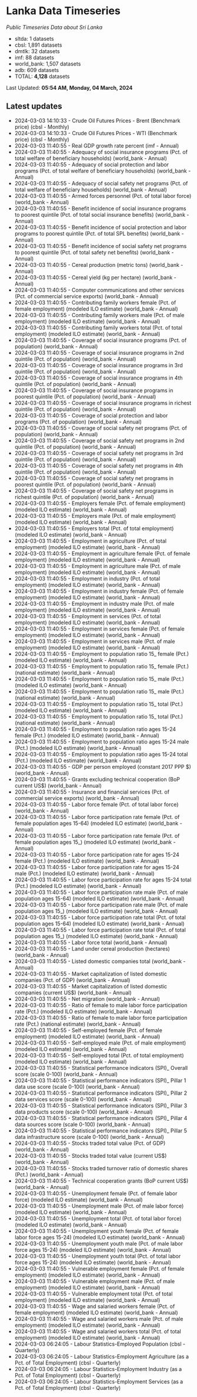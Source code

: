 # Lanka Data Timeseries
*Public Timeseries Data about Sri Lanka*

* sltda: 1 datasets
* cbsl: 1,891 datasets
* dmtlk: 32 datasets
* imf: 88 datasets
* world_bank: 1,507 datasets
* adb: 609 datasets
* TOTAL: **4,128** datasets

Last Updated: **05:54 AM, Monday, 04 March, 2024**

## Latest updates

* 2024-03-03 14:10:33 - Crude Oil Futures Prices - Brent (Benchmark price) (cbsl - Monthly)
* 2024-03-03 14:10:33 - Crude Oil Futures Prices - WTI (Benchmark price) (cbsl - Monthly)
* 2024-03-03 11:40:55 - Real GDP growth rate percent (imf - Annual)
* 2024-03-03 11:40:55 - Adequacy of social insurance programs (Pct. of total welfare of beneficiary households) (world_bank - Annual)
* 2024-03-03 11:40:55 - Adequacy of social protection and labor programs (Pct. of total welfare of beneficiary households) (world_bank - Annual)
* 2024-03-03 11:40:55 - Adequacy of social safety net programs (Pct. of total welfare of beneficiary households) (world_bank - Annual)
* 2024-03-03 11:40:55 - Armed forces personnel (Pct. of total labor force) (world_bank - Annual)
* 2024-03-03 11:40:55 - Benefit incidence of social insurance programs to poorest quintile (Pct. of total social insurance benefits) (world_bank - Annual)
* 2024-03-03 11:40:55 - Benefit incidence of social protection and labor programs to poorest quintile (Pct. of total SPL benefits) (world_bank - Annual)
* 2024-03-03 11:40:55 - Benefit incidence of social safety net programs to poorest quintile (Pct. of total safety net benefits) (world_bank - Annual)
* 2024-03-03 11:40:55 - Cereal production (metric tons) (world_bank - Annual)
* 2024-03-03 11:40:55 - Cereal yield (kg per hectare) (world_bank - Annual)
* 2024-03-03 11:40:55 - Computer communications and other services (Pct. of commercial service exports) (world_bank - Annual)
* 2024-03-03 11:40:55 - Contributing family workers female (Pct. of female employment) (modeled ILO estimate) (world_bank - Annual)
* 2024-03-03 11:40:55 - Contributing family workers male (Pct. of male employment) (modeled ILO estimate) (world_bank - Annual)
* 2024-03-03 11:40:55 - Contributing family workers total (Pct. of total employment) (modeled ILO estimate) (world_bank - Annual)
* 2024-03-03 11:40:55 - Coverage of social insurance programs (Pct. of population) (world_bank - Annual)
* 2024-03-03 11:40:55 - Coverage of social insurance programs in 2nd quintile (Pct. of population) (world_bank - Annual)
* 2024-03-03 11:40:55 - Coverage of social insurance programs in 3rd quintile (Pct. of population) (world_bank - Annual)
* 2024-03-03 11:40:55 - Coverage of social insurance programs in 4th quintile (Pct. of population) (world_bank - Annual)
* 2024-03-03 11:40:55 - Coverage of social insurance programs in poorest quintile (Pct. of population) (world_bank - Annual)
* 2024-03-03 11:40:55 - Coverage of social insurance programs in richest quintile (Pct. of population) (world_bank - Annual)
* 2024-03-03 11:40:55 - Coverage of social protection and labor programs (Pct. of population) (world_bank - Annual)
* 2024-03-03 11:40:55 - Coverage of social safety net programs (Pct. of population) (world_bank - Annual)
* 2024-03-03 11:40:55 - Coverage of social safety net programs in 2nd quintile (Pct. of population) (world_bank - Annual)
* 2024-03-03 11:40:55 - Coverage of social safety net programs in 3rd quintile (Pct. of population) (world_bank - Annual)
* 2024-03-03 11:40:55 - Coverage of social safety net programs in 4th quintile (Pct. of population) (world_bank - Annual)
* 2024-03-03 11:40:55 - Coverage of social safety net programs in poorest quintile (Pct. of population) (world_bank - Annual)
* 2024-03-03 11:40:55 - Coverage of social safety net programs in richest quintile (Pct. of population) (world_bank - Annual)
* 2024-03-03 11:40:55 - Employers female (Pct. of female employment) (modeled ILO estimate) (world_bank - Annual)
* 2024-03-03 11:40:55 - Employers male (Pct. of male employment) (modeled ILO estimate) (world_bank - Annual)
* 2024-03-03 11:40:55 - Employers total (Pct. of total employment) (modeled ILO estimate) (world_bank - Annual)
* 2024-03-03 11:40:55 - Employment in agriculture (Pct. of total employment) (modeled ILO estimate) (world_bank - Annual)
* 2024-03-03 11:40:55 - Employment in agriculture female (Pct. of female employment) (modeled ILO estimate) (world_bank - Annual)
* 2024-03-03 11:40:55 - Employment in agriculture male (Pct. of male employment) (modeled ILO estimate) (world_bank - Annual)
* 2024-03-03 11:40:55 - Employment in industry (Pct. of total employment) (modeled ILO estimate) (world_bank - Annual)
* 2024-03-03 11:40:55 - Employment in industry female (Pct. of female employment) (modeled ILO estimate) (world_bank - Annual)
* 2024-03-03 11:40:55 - Employment in industry male (Pct. of male employment) (modeled ILO estimate) (world_bank - Annual)
* 2024-03-03 11:40:55 - Employment in services (Pct. of total employment) (modeled ILO estimate) (world_bank - Annual)
* 2024-03-03 11:40:55 - Employment in services female (Pct. of female employment) (modeled ILO estimate) (world_bank - Annual)
* 2024-03-03 11:40:55 - Employment in services male (Pct. of male employment) (modeled ILO estimate) (world_bank - Annual)
* 2024-03-03 11:40:55 - Employment to population ratio 15_ female (Pct.) (modeled ILO estimate) (world_bank - Annual)
* 2024-03-03 11:40:55 - Employment to population ratio 15_ female (Pct.) (national estimate) (world_bank - Annual)
* 2024-03-03 11:40:55 - Employment to population ratio 15_ male (Pct.) (modeled ILO estimate) (world_bank - Annual)
* 2024-03-03 11:40:55 - Employment to population ratio 15_ male (Pct.) (national estimate) (world_bank - Annual)
* 2024-03-03 11:40:55 - Employment to population ratio 15_ total (Pct.) (modeled ILO estimate) (world_bank - Annual)
* 2024-03-03 11:40:55 - Employment to population ratio 15_ total (Pct.) (national estimate) (world_bank - Annual)
* 2024-03-03 11:40:55 - Employment to population ratio ages 15-24 female (Pct.) (modeled ILO estimate) (world_bank - Annual)
* 2024-03-03 11:40:55 - Employment to population ratio ages 15-24 male (Pct.) (modeled ILO estimate) (world_bank - Annual)
* 2024-03-03 11:40:55 - Employment to population ratio ages 15-24 total (Pct.) (modeled ILO estimate) (world_bank - Annual)
* 2024-03-03 11:40:55 - GDP per person employed (constant 2017 PPP $) (world_bank - Annual)
* 2024-03-03 11:40:55 - Grants excluding technical cooperation (BoP current US$) (world_bank - Annual)
* 2024-03-03 11:40:55 - Insurance and financial services (Pct. of commercial service exports) (world_bank - Annual)
* 2024-03-03 11:40:55 - Labor force female (Pct. of total labor force) (world_bank - Annual)
* 2024-03-03 11:40:55 - Labor force participation rate female (Pct. of female population ages 15-64) (modeled ILO estimate) (world_bank - Annual)
* 2024-03-03 11:40:55 - Labor force participation rate female (Pct. of female population ages 15_) (modeled ILO estimate) (world_bank - Annual)
* 2024-03-03 11:40:55 - Labor force participation rate for ages 15-24 female (Pct.) (modeled ILO estimate) (world_bank - Annual)
* 2024-03-03 11:40:55 - Labor force participation rate for ages 15-24 male (Pct.) (modeled ILO estimate) (world_bank - Annual)
* 2024-03-03 11:40:55 - Labor force participation rate for ages 15-24 total (Pct.) (modeled ILO estimate) (world_bank - Annual)
* 2024-03-03 11:40:55 - Labor force participation rate male (Pct. of male population ages 15-64) (modeled ILO estimate) (world_bank - Annual)
* 2024-03-03 11:40:55 - Labor force participation rate male (Pct. of male population ages 15_) (modeled ILO estimate) (world_bank - Annual)
* 2024-03-03 11:40:55 - Labor force participation rate total (Pct. of total population ages 15-64) (modeled ILO estimate) (world_bank - Annual)
* 2024-03-03 11:40:55 - Labor force participation rate total (Pct. of total population ages 15_) (modeled ILO estimate) (world_bank - Annual)
* 2024-03-03 11:40:55 - Labor force total (world_bank - Annual)
* 2024-03-03 11:40:55 - Land under cereal production (hectares) (world_bank - Annual)
* 2024-03-03 11:40:55 - Listed domestic companies total (world_bank - Annual)
* 2024-03-03 11:40:55 - Market capitalization of listed domestic companies (Pct. of GDP) (world_bank - Annual)
* 2024-03-03 11:40:55 - Market capitalization of listed domestic companies (current US$) (world_bank - Annual)
* 2024-03-03 11:40:55 - Net migration (world_bank - Annual)
* 2024-03-03 11:40:55 - Ratio of female to male labor force participation rate (Pct.) (modeled ILO estimate) (world_bank - Annual)
* 2024-03-03 11:40:55 - Ratio of female to male labor force participation rate (Pct.) (national estimate) (world_bank - Annual)
* 2024-03-03 11:40:55 - Self-employed female (Pct. of female employment) (modeled ILO estimate) (world_bank - Annual)
* 2024-03-03 11:40:55 - Self-employed male (Pct. of male employment) (modeled ILO estimate) (world_bank - Annual)
* 2024-03-03 11:40:55 - Self-employed total (Pct. of total employment) (modeled ILO estimate) (world_bank - Annual)
* 2024-03-03 11:40:55 - Statistical performance indicators (SPI)_ Overall score (scale 0-100) (world_bank - Annual)
* 2024-03-03 11:40:55 - Statistical performance indicators (SPI)_ Pillar 1 data use score (scale 0-100) (world_bank - Annual)
* 2024-03-03 11:40:55 - Statistical performance indicators (SPI)_ Pillar 2 data services score (scale 0-100) (world_bank - Annual)
* 2024-03-03 11:40:55 - Statistical performance indicators (SPI)_ Pillar 3 data products score (scale 0-100) (world_bank - Annual)
* 2024-03-03 11:40:55 - Statistical performance indicators (SPI)_ Pillar 4 data sources score (scale 0-100) (world_bank - Annual)
* 2024-03-03 11:40:55 - Statistical performance indicators (SPI)_ Pillar 5 data infrastructure score (scale 0-100) (world_bank - Annual)
* 2024-03-03 11:40:55 - Stocks traded total value (Pct. of GDP) (world_bank - Annual)
* 2024-03-03 11:40:55 - Stocks traded total value (current US$) (world_bank - Annual)
* 2024-03-03 11:40:55 - Stocks traded turnover ratio of domestic shares (Pct.) (world_bank - Annual)
* 2024-03-03 11:40:55 - Technical cooperation grants (BoP current US$) (world_bank - Annual)
* 2024-03-03 11:40:55 - Unemployment female (Pct. of female labor force) (modeled ILO estimate) (world_bank - Annual)
* 2024-03-03 11:40:55 - Unemployment male (Pct. of male labor force) (modeled ILO estimate) (world_bank - Annual)
* 2024-03-03 11:40:55 - Unemployment total (Pct. of total labor force) (modeled ILO estimate) (world_bank - Annual)
* 2024-03-03 11:40:55 - Unemployment youth female (Pct. of female labor force ages 15-24) (modeled ILO estimate) (world_bank - Annual)
* 2024-03-03 11:40:55 - Unemployment youth male (Pct. of male labor force ages 15-24) (modeled ILO estimate) (world_bank - Annual)
* 2024-03-03 11:40:55 - Unemployment youth total (Pct. of total labor force ages 15-24) (modeled ILO estimate) (world_bank - Annual)
* 2024-03-03 11:40:55 - Vulnerable employment female (Pct. of female employment) (modeled ILO estimate) (world_bank - Annual)
* 2024-03-03 11:40:55 - Vulnerable employment male (Pct. of male employment) (modeled ILO estimate) (world_bank - Annual)
* 2024-03-03 11:40:55 - Vulnerable employment total (Pct. of total employment) (modeled ILO estimate) (world_bank - Annual)
* 2024-03-03 11:40:55 - Wage and salaried workers female (Pct. of female employment) (modeled ILO estimate) (world_bank - Annual)
* 2024-03-03 11:40:55 - Wage and salaried workers male (Pct. of male employment) (modeled ILO estimate) (world_bank - Annual)
* 2024-03-03 11:40:55 - Wage and salaried workers total (Pct. of total employment) (modeled ILO estimate) (world_bank - Annual)
* 2024-03-03 06:24:05 - Labour Statistics-Employed Population (cbsl - Quarterly)
* 2024-03-03 06:24:05 - Labour Statistics-Employment Agriculture (as a Pct. of Total Employment) (cbsl - Quarterly)
* 2024-03-03 06:24:05 - Labour Statistics-Employment Industry (as a Pct. of Total Employment) (cbsl - Quarterly)
* 2024-03-03 06:24:05 - Labour Statistics-Employment Services (as a Pct. of Total Employment) (cbsl - Quarterly)